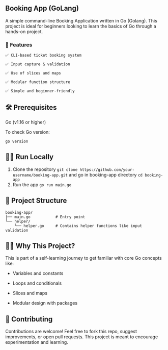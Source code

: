 ## Booking App (GoLang)  
A simple command-line Booking Application written in Go (Golang). This project is ideal for beginners looking to learn the basics of Go through a hands-on project.

### 🎯 Features
    ✅ CLI-based ticket booking system

    ✅ Input capture & validation

    ✅ Use of slices and maps

    ✅ Modular function structure

    ✅ Simple and beginner-friendly


## 🛠️ Prerequisites
Go (v1.16 or higher)

To check Go version:

`go version`
## 🏃‍♂️ Run Locally
1. Clone the repository
   `git clone https://github.com/your-username/booking-app.git` and go in booking-app directory `cd booking-app`
2. Run the app
    `go run main.go`

## 📁 Project Structure
    booking-app/
    ├── main.go           # Entry point
    └── helper/
        └── helper.go     # Contains helper functions like input validation
## 🙋‍♀️ Why This Project?
This is part of a self-learning journey to get familiar with core Go concepts like:

- Variables and constants

- Loops and conditionals

- Slices and maps

- Modular design with packages

## 🤝 Contributing
Contributions are welcome! Feel free to fork this repo, suggest improvements, or open pull requests. This project is meant to encourage experimentation and learning.